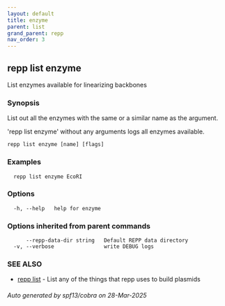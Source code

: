 ```yaml
---
layout: default
title: enzyme
parent: list
grand_parent: repp
nav_order: 3
---
```

## repp list enzyme

List enzymes available for linearizing backbones

### Synopsis

List out all the enzymes with the same or a similar name as the argument.

'repp list enzyme' without any arguments logs all enzymes available.

```
repp list enzyme [name] [flags]
```

### Examples

```
  repp list enzyme EcoRI
```

### Options

```
  -h, --help   help for enzyme
```

### Options inherited from parent commands

```
      --repp-data-dir string   Default REPP data directory
  -v, --verbose                write DEBUG logs
```

### SEE ALSO

* [repp list](repp_list)	 - List any of the things that repp uses to build plasmids

###### Auto generated by spf13/cobra on 28-Mar-2025
